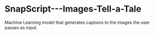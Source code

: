 # SnapScript---Images-Tell-a-Tale
Machine Learning model that generates captions to the images the user passes as input.
